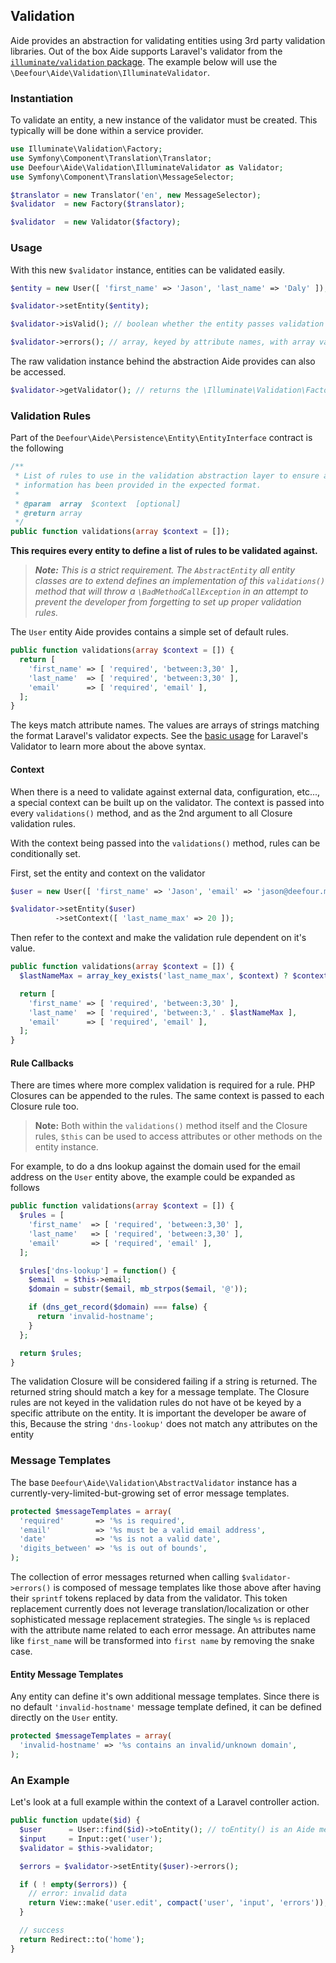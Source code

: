## Validation

Aide provides an abstraction for validating entities using 3rd party validation libraries. Out of the box Aide supports Laravel's validator from the [`illuminate/validation` package](https://packagist.org/packages/illuminate/validation). The example below will use the `\Deefour\Aide\Validation\IlluminateValidator`.

### Instantiation

To validate an entity, a new instance of the validator must be created. This typically will be done within a service provider.

```php
use Illuminate\Validation\Factory;
use Symfony\Component\Translation\Translator;
use Deefour\Aide\Validation\IlluminateValidator as Validator;
use Symfony\Component\Translation\MessageSelector;

$translator = new Translator('en', new MessageSelector);
$validator  = new Factory($translator);

$validator  = new Validator($factory);
```

### Usage

With this new `$validator` instance, entities can be validated easily.

```php
$entity = new User([ 'first_name' => 'Jason', 'last_name' => 'Daly' ]);

$validator->setEntity($entity);

$validator->isValid(); // boolean whether the entity passes validation rules or not

$validator->errors(); // array, keyed by attribute names, with array values containing list of errors for each attribute
```

The raw validation instance behind the abstraction Aide provides can also be accessed.

```php
$validator->getValidator(); // returns the \Illuminate\Validation\Factory instance
```

### Validation Rules

Part of the `Deefour\Aide\Persistence\Entity\EntityInterface` contract is the following

```php
/**
 * List of rules to use in the validation abstraction layer to ensure all required
 * information has been provided in the expected format.
 *
 * @param  array  $context  [optional]
 * @return array
 */
public function validations(array $context = []);
```

__This requires every entity to define a list of rules to be validated against.__

 > _**Note:** This is a strict requirement. The `AbstractEntity` all entity classes are to extend defines an implementation of this `validations()` method that will throw a `\BadMethodCallException` in an attempt to prevent the developer from forgetting to set up proper validation rules._

The `User` entity Aide provides contains a simple set of default rules.

```php
public function validations(array $context = []) {
  return [
    'first_name' => [ 'required', 'between:3,30' ],
    'last_name'  => [ 'required', 'between:3,30' ],
    'email'      => [ 'required', 'email' ],
  ];
}
```

The keys match attribute names. The values are arrays of strings matching the format Laravel's validator expects. See the [basic usage](http://laravel.com/docs/validation#basic-usage) for Laravel's Validator to learn more about the above syntax.

#### Context

When there is a need to validate against external data, configuration, etc..., a special context can be built up on the validator. The context is passed into every `validations()` method, and as the 2nd argument to all Closure validation rules.

With the context being passed into the `validations()` method, rules can be conditionally set.

First, set the entity and context on the validator

```php
$user = new User([ 'first_name' => 'Jason', 'email' => 'jason@deefour.me' ]);

$validator->setEntity($user)
          ->setContext([ 'last_name_max' => 20 ]);
```

Then refer to the context and make the validation rule dependent on it's value.

```php
public function validations(array $context = []) {
  $lastNameMax = array_key_exists('last_name_max', $context) ? $context['last_name_max'] : 30;

  return [
    'first_name' => [ 'required', 'between:3,30' ],
    'last_name'  => [ 'required', 'between:3,' . $lastNameMax ],
    'email'      => [ 'required', 'email' ],
  ];
}

```

#### Rule Callbacks

There are times where more complex validation is required for a rule. PHP Closures can be appended to the rules. The same context is passed to each Closure rule too.

> **Note:** Both within the `validations()` method itself and the Closure rules, `$this` can be used to access attributes or other methods on the entity instance.

For example, to do a dns lookup against the domain used for the email address on the `User` entity above, the example could be expanded as follows

```php
public function validations(array $context = []) {
  $rules = [
    'first_name'  => [ 'required', 'between:3,30' ],
    'last_name'   => [ 'required', 'between:3,30' ],
    'email'       => [ 'required', 'email' ],
  ];

  $rules['dns-lookup'] = function() {
    $email  = $this->email;
    $domain = substr($email, mb_strpos($email, '@'));

    if (dns_get_record($domain) === false) {
      return 'invalid-hostname';
    }
  };

  return $rules;
}
```

The validation Closure will be considered failing if a string is returned. The returned string should match a key for a message template. The Closure rules are not keyed in the validation rules do not have ot be keyed by a specific attribute on the entity. It is important the developer be aware of this, Because the string `'dns-lookup'` does not match any attributes on the entity


### Message Templates

The base `Deefour\Aide\Validation\AbstractValidator` instance has a currently-very-limited-but-growing set of error message templates.

```php
protected $messageTemplates = array(
  'required'       => '%s is required',
  'email'          => '%s must be a valid email address',
  'date'           => '%s is not a valid date',
  'digits_between' => '%s is out of bounds',
);
```

The collection of error messages returned when calling `$validator->errors()` is composed of message templates like those above after having their `sprintf` tokens replaced by data from the validator. This token replacement currently does not leverage translation/localization or other sophisticated message replacement strategies. The single `%s` is replaced with the attribute name related to each error message. An attributes name like `first_name` will be transformed into `first name` by removing the snake case.

#### Entity Message Templates

Any entity can define it's own additional message templates. Since there is no default `'invalid-hostname'` message template defined, it can be defined directly on the `User` entity.

```php
protected $messageTemplates = array(
  'invalid-hostname' => '%s contains an invalid/unknown domain',
);
```

### An Example

Let's look at a full example within the context of a Laravel controller action.

```php
public function update($id) {
  $user      = User::find($id)->toEntity(); // toEntity() is an Aide method
  $input     = Input::get('user');
  $validator = $this->validator;

  $errors = $validator->setEntity($user)->errors();

  if ( ! empty($errors)) {
    // error: invalid data
    return View::make('user.edit', compact('user', 'input', 'errors'));
  }

  // success
  return Redirect::to('home');
}
```
